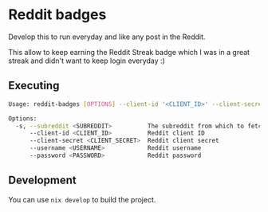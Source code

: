 # Reddit badges

Develop this to run everyday and like any post in the Reddit. 

This allow to keep earning the Reddit Streak badge which I was in a great streak and didn't want to keep login everyday :)



## Executing

```sh
Usage: reddit-badges [OPTIONS] --client-id '<CLIENT_ID>' --client-secret '<CLIENT_SECRET>' --username '<USERNAME>' --password '<PASSWORD>'

Options:
  -s, --subreddit <SUBREDDIT>          The subreddit from which to fetch the first post [default: fujifilm]
      --client-id <CLIENT_ID>          Reddit client ID
      --client-secret <CLIENT_SECRET>  Reddit client secret
      --username <USERNAME>            Reddit username
      --password <PASSWORD>            Reddit password
```


## Development

You can use `nix develop` to build the project.
